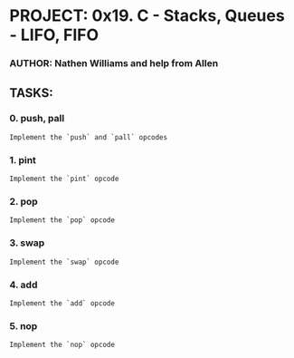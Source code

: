 # PROJECT: 0x19. C - Stacks, Queues - LIFO, FIFO
### AUTHOR: Nathen Williams and help from Allen

## TASKS:
### 0. push, pall
	Implement the `push` and `pall` opcodes

### 1. pint
	Implement the `pint` opcode

### 2. pop
	Implement the `pop` opcode

### 3. swap
	Implement the `swap` opcode

### 4. add
	Implement the `add` opcode

### 5. nop
	Implement the `nop` opcode
